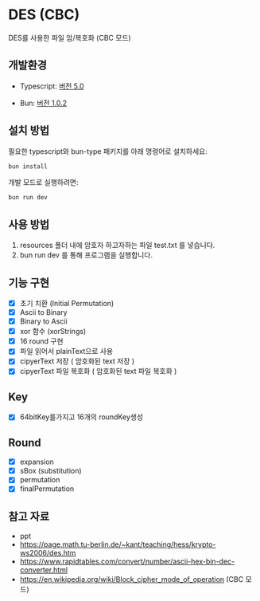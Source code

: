 # DES (CBC)

DES를 사용한 파일 암/복호화 (CBC 모드)

## 개발환경

- Typescript: [버전 5.0](https://www.npmjs.com/package/typescript?activeTab=readme)

- Bun: [버전 1.0.2](https://www.npmjs.com/package/bun/v/1.0.2)

## 설치 방법

필요한 typescript와 bun-type 패키지를 아래 명령어로 설치하세요:

```bash
bun install
```

개발 모드로 실행하려면:

```bash
bun run dev
```

## 사용 방법

1. resources 폴더 내에 암호자 하고자하는 파일 test.txt 를 넣습니다.
2. bun run dev 를 통해 프로그램을 실행합니다.

## 기능 구현

- [x] 초기 치환 (Initial Permutation)
- [x] Ascii to Binary
- [x] Binary to Ascii
- [x] xor 함수 (xorStrings)
- [x] 16 round 구현
- [x] 파일 읽어서 plainText으로 사용
- [x] cipyerText 저장 ( 암호화된 text 저장 )
- [x] cipyerText 파일 복호화 ( 암호화된 text 파일 복호화 )

## Key

- [x] 64bitKey를가지고 16개의 roundKey생성

## Round

- [x] expansion
- [x] sBox (substitution)
- [x] permutation
- [x] finalPermutation

## 참고 자료

- ppt
- https://page.math.tu-berlin.de/~kant/teaching/hess/krypto-ws2006/des.htm
- https://www.rapidtables.com/convert/number/ascii-hex-bin-dec-converter.html
- https://en.wikipedia.org/wiki/Block_cipher_mode_of_operation (CBC 모드)
